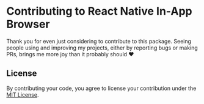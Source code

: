 # Contributing to React Native In-App Browser
Thank you for even just considering to contribute to this package. Seeing people using and improving my projects, either by reporting bugs or making PRs, brings me more joy than it probably should :heart:

## License
By contributing your code, you agree to license your contribution under the [MIT License](https://github.com/matei-radu/react-native-in-app-browser/blob/master/LICENSE).
